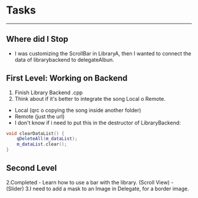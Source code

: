 # Tasks
---
## Where did I Stop
- I was customizing the ScrollBar in LibraryA, then I wanted to connect the data of
librarybackend to delegateAlbun.
## First Level: Working on Backend 
1. Finish Library Backend .cpp
2. Think about if it's better to integrate the song Local o Remote.
- Local (qrc o copying the song inside another folder)
- Remote (just the url)
- I don't know if i need to put this in the destructor of LibraryBackend:
```C++
void clearDataList() {
    qDeleteAll(m_dataList);
    m_dataList.clear();
}
```
## Second Level
2.Completed - Learn how to use a bar with the library.
(Scroll View) - (Slider) 
3.I need to add a mask to an Image in Delegate, for a border image.
